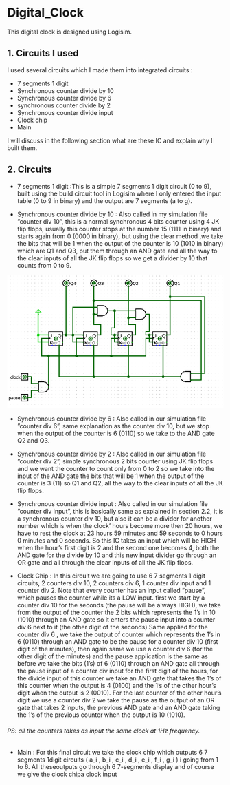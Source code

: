 # Digital_Clock
This digital clock is designed using Logisim.

## 1. Circuits I used

I used several circuits which I made them into integrated circuits :

* 7 segments 1 digit
* Synchronous counter divide by 10
* Synchronous counter divide by 6
* synchronous counter divide by 2
* Synchronous counter divide input
* Clock chip
* Main

I will discuss in the following section what are these IC and explain why
I built them.

## 2. Circuits

* 7 segments 1 digit :This is a simple 7 segments 1 digit circuit (0 to 9), built using the build circuit tool
in Logisim where I only entered the input table (0 to 9 in binary) and the
output are 7 segments (a to g).

* Synchronous counter divide by 10 : Also called in my simulation file ”counter div 10”, this is a normal synchronous
4 bits counter using 4 JK flip flops, usually this counter stops at
the number 15 (1111 in binary) and starts again from 0 (0000 in binary),
but using the clear method ,we take the bits that will be 1 when the output
of the counter is 10 (1010 in binary) which are Q1 and Q3, put them through
an AND gate and all the way to the clear inputs of all the JK flip flops so we
get a divider by 10 that counts from 0 to 9.

![counter_div_10](images/counter_div_10.png)

* Synchronous counter divide by 6 : Also called in our simulation file ”counter div 6”, same explanation as the
counter div 10, but we stop when the output of the counter is 6 (0110) so we
take to the AND gate Q2 and Q3.

* Synchronous counter divide by 2 : Also called in our simulation file ”counter div 2”, simple synchronous 2 bits
counter using JK flip flops and we want the counter to count only from 0 to
2 so we take into the input of the AND gate the bits that will be 1 when the
output of the counter is 3 (11) so Q1 and Q2, all the way to the clear inputs
of all the JK flip flops.

* Synchronous counter divide input : Also called in our simulation file ”counter div input”, this is basically same
as explained in section 2.2, it is a synchronous counter div 10, but also it
can be a divider for another number which is when the clock’ hours become
more then 20 hours, we have to rest the clock at 23 hours 59 minutes and 59
seconds to 0 hours 0 minutes and 0 seconds. So this IC takes an input which
will be HIGH when the hour’s first digit is 2 and the second one becomes
4, both the AND gate for the divide by 10 and this new input divider go
through an OR gate and all through the clear inputs of all the JK flip flops.

* Clock Chip : In this circuit we are going to use 6 7 segments 1 digit circuits, 2 counters
div 10, 2 counters div 6, 1 counter div input and 1 counter div 2. Note
that every counter has an input called ”pause”, which pauses the counter
while its a LOW input. first we start by a counter div 10 for the seconds
(the pause will be always HIGH), we take from the output of the counter
the 2 bits which represents the 1’s in 10 (1010) through an AND gate so it
enters the pause input into a counter div 6 next to it (the other digit of the
seconds).Same applied for the counter div 6 , we take the output of counter
which represents the 1’s in 6 (0110) through an AND gate to be the pause
for a counter div 10 (first digit of the minutes), then again same we use a
counter div 6 (for the other digit of the minutes) and the pause application
is the same as before we take the bits (1’s) of 6 (0110) through an AND gate
all through the pause input of a counter div input for the first digit of the
hours, for the divide input of this counter we take an AND gate that takes
the 1’s of this counter when the output is 4 (0100) and the 1’s of the other
hour’s digit when the output is 2 (0010). For the last counter of the other
hour’s digit we use a counter div 2 we take the pause as the output of an OR
gate that takes 2 inputs, the previous AND gate and an AND gate taking
the 1’s of the previous counter when the output is 10 (1010).

###### PS: all the counters takes as input the same clock at 1Hz frequency.

* Main : For  this  final  circuit  we  take  the  clock  chip  which  outputs  6  7  segments  1digit  circuits  ( a_i , b_i , c_i , d_i , e_i , f_i , g_i )
i  going  from  1  to  6.
All  theseoutputs go through 6 7-segments display and of course we give the clock chipa clock input
